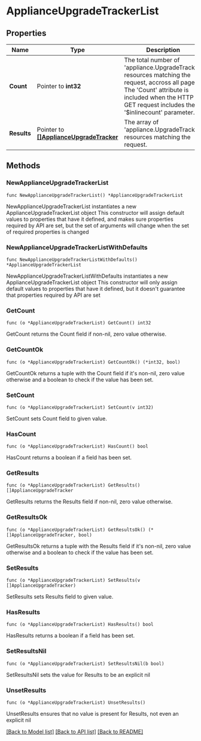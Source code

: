# ApplianceUpgradeTrackerList

## Properties

Name | Type | Description | Notes
------------ | ------------- | ------------- | -------------
**Count** | Pointer to **int32** | The total number of &#39;appliance.UpgradeTracker&#39; resources matching the request, accross all pages. The &#39;Count&#39; attribute is included when the HTTP GET request includes the &#39;$inlinecount&#39; parameter. | [optional] 
**Results** | Pointer to [**[]ApplianceUpgradeTracker**](ApplianceUpgradeTracker.md) | The array of &#39;appliance.UpgradeTracker&#39; resources matching the request. | [optional] 

## Methods

### NewApplianceUpgradeTrackerList

`func NewApplianceUpgradeTrackerList() *ApplianceUpgradeTrackerList`

NewApplianceUpgradeTrackerList instantiates a new ApplianceUpgradeTrackerList object
This constructor will assign default values to properties that have it defined,
and makes sure properties required by API are set, but the set of arguments
will change when the set of required properties is changed

### NewApplianceUpgradeTrackerListWithDefaults

`func NewApplianceUpgradeTrackerListWithDefaults() *ApplianceUpgradeTrackerList`

NewApplianceUpgradeTrackerListWithDefaults instantiates a new ApplianceUpgradeTrackerList object
This constructor will only assign default values to properties that have it defined,
but it doesn't guarantee that properties required by API are set

### GetCount

`func (o *ApplianceUpgradeTrackerList) GetCount() int32`

GetCount returns the Count field if non-nil, zero value otherwise.

### GetCountOk

`func (o *ApplianceUpgradeTrackerList) GetCountOk() (*int32, bool)`

GetCountOk returns a tuple with the Count field if it's non-nil, zero value otherwise
and a boolean to check if the value has been set.

### SetCount

`func (o *ApplianceUpgradeTrackerList) SetCount(v int32)`

SetCount sets Count field to given value.

### HasCount

`func (o *ApplianceUpgradeTrackerList) HasCount() bool`

HasCount returns a boolean if a field has been set.

### GetResults

`func (o *ApplianceUpgradeTrackerList) GetResults() []ApplianceUpgradeTracker`

GetResults returns the Results field if non-nil, zero value otherwise.

### GetResultsOk

`func (o *ApplianceUpgradeTrackerList) GetResultsOk() (*[]ApplianceUpgradeTracker, bool)`

GetResultsOk returns a tuple with the Results field if it's non-nil, zero value otherwise
and a boolean to check if the value has been set.

### SetResults

`func (o *ApplianceUpgradeTrackerList) SetResults(v []ApplianceUpgradeTracker)`

SetResults sets Results field to given value.

### HasResults

`func (o *ApplianceUpgradeTrackerList) HasResults() bool`

HasResults returns a boolean if a field has been set.

### SetResultsNil

`func (o *ApplianceUpgradeTrackerList) SetResultsNil(b bool)`

 SetResultsNil sets the value for Results to be an explicit nil

### UnsetResults
`func (o *ApplianceUpgradeTrackerList) UnsetResults()`

UnsetResults ensures that no value is present for Results, not even an explicit nil

[[Back to Model list]](../README.md#documentation-for-models) [[Back to API list]](../README.md#documentation-for-api-endpoints) [[Back to README]](../README.md)


